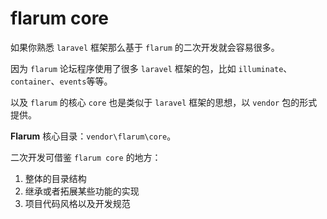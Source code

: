 # flarum core

如果你熟悉 `laravel` 框架那么基于 `flarum` 的二次开发就会容易很多。

因为 `flarum` 论坛程序使用了很多 `laravel` 框架的包，比如 `illuminate`、`container`、`events`等等。

以及 `flarum` 的核心 `core` 也是类似于 `laravel` 框架的思想，以 `vendor` 包的形式提供。



**Flarum** 核心目录：`vendor\flarum\core`。

二次开发可借鉴 `flarum core` 的地方：

1. 整体的目录结构
2. 继承或者拓展某些功能的实现
3. 项目代码风格以及开发规范